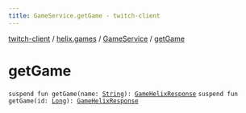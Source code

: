 ```yaml
---
title: GameService.getGame - twitch-client
---
```


[twitch-client](../../index.html) / [helix.games](../index.html) / [GameService](index.html) / [getGame](./get-game.html)

# getGame

`suspend fun getGame(name: `[`String`](https://kotlinlang.org/api/latest/jvm/stdlib/kotlin/-string/index.html)`): `[`GameHelixResponse`](../-game-helix-response/index.html)
`suspend fun getGame(id: `[`Long`](https://kotlinlang.org/api/latest/jvm/stdlib/kotlin/-long/index.html)`): `[`GameHelixResponse`](../-game-helix-response/index.html)